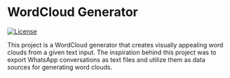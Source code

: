 # WordCloud Generator

[![License](https://img.shields.io/badge/License-GPL%20v3.0-blue.svg)](https://www.gnu.org/licenses/gpl-3.0.html)

This project is a WordCloud generator that creates visually appealing word clouds from a given text input. The inspiration behind this project was to export WhatsApp conversations as text files and utilize them as data sources for generating word clouds.
